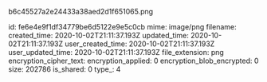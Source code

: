 b6c45527a2e24433a38aed2d1f651065.png

id: fe6e4e9f1df34779be6d5122e9e5c0cb
mime: image/png
filename: 
created_time: 2020-10-02T21:11:37.193Z
updated_time: 2020-10-02T21:11:37.193Z
user_created_time: 2020-10-02T21:11:37.193Z
user_updated_time: 2020-10-02T21:11:37.193Z
file_extension: png
encryption_cipher_text: 
encryption_applied: 0
encryption_blob_encrypted: 0
size: 202786
is_shared: 0
type_: 4